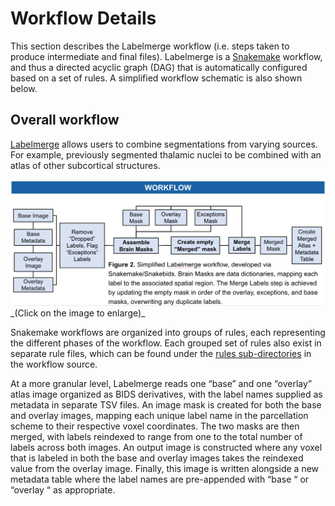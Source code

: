 # Workflow Details

This section describes the Labelmerge workflow (i.e. steps taken to produce 
intermediate and final files). Labelmerge is a 
[Snakemake](https://snakemake.readthedocs.io/en/stable/) workflow, and thus a 
directed acyclic graph (DAG) that is automatically configured based on a set of 
rules. A simplified workflow schematic is also shown below.

## Overall workflow
[Labelmerge](https://github.com/khanlab/labelmerge) allows users to combine
segmentations from varying sources. For example, previously segmented
thalamic nuclei to be combined with an atlas of other subcortical structures. 

<img src="simple_workflow_labelmerge.png" width="800px">
_(Click on the image to enlarge)_

Snakemake workflows are organized into groups of rules, each
representing the different phases of the workflow. Each grouped set of rules 
also exist in separate rule files, which can be found under the 
[rules sub-directories](https://github.com/khanlab/labelmerge/tree/main/labelmerge/workflow/rules) 
in the workflow source. 

At a more granular level, Labelmerge reads one “base” and one “overlay” atlas image organized as BIDS 
derivatives, with the label names supplied as metadata in separate TSV files. 
An image mask is created for both the base and overlay images, mapping each unique 
label name in the parcellation scheme to their respective voxel coordinates. The two masks 
are then merged, with labels reindexed to range from one to the total number of labels across both images. 
An output image is constructed where any voxel that is labeled in both the base and overlay images takes 
the reindexed value from the overlay image. Finally, this image is written alongside a new metadata table 
where the label names are pre-appended with “base “ or “overlay “ as appropriate. 
